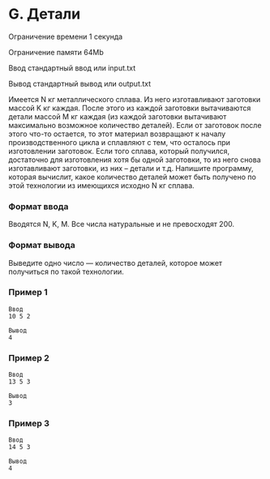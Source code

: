 # G. Детали

Ограничение времени	1 секунда

Ограничение памяти	64Mb

Ввод	стандартный ввод или input.txt

Вывод	стандартный вывод или output.txt

Имеется N кг металлического сплава. Из него изготавливают заготовки массой K кг каждая. После этого из каждой заготовки вытачиваются детали массой M кг каждая (из каждой заготовки вытачивают максимально возможное количество деталей). Если от заготовок после этого что-то остается, то этот материал возвращают к началу производственного цикла и сплавляют с тем, что осталось при изготовлении заготовок. Если того сплава, который получился, достаточно для изготовления хотя бы одной заготовки, то из него снова изготавливают заготовки, из них – детали и т.д. Напишите программу, которая вычислит, какое количество деталей может быть получено по этой технологии из имеющихся исходно N кг сплава.

### Формат ввода
Вводятся N, K, M. Все числа натуральные и не превосходят 200.

### Формат вывода
Выведите одно число — количество деталей, которое может получиться по такой технологии.

### Пример 1
```
Ввод
10 5 2

Вывод
4
```

### Пример 2
```
Ввод
13 5 3

Вывод
3
```

### Пример 3
```
Ввод
14 5 3

Вывод
4
```